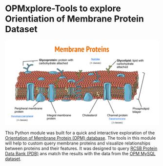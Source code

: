 # OPMxplore-Tools to explore Orientiation of Membrane Protein Dataset

![](doc/Membrane_prot.png)

This Python module was built for a quick and interactive exploration of the [Orientation of Membrane Protein (OPM) database](http://opm.phar.umich.edu/). The tools in this module will help to custom query membrane proteins and visualize relationships between proteins and their features. It was designed to query [RCSB Protein Data Bank (PDB)](https://www.rcsb.org/pdb/home/home.do) ans match the results with the data from the [OPM MySQL dataset](http://opm.phar.umich.edu/OPM-2016-10-10.sql).



